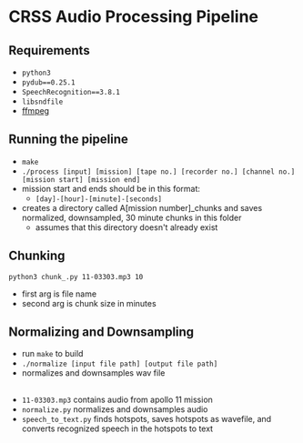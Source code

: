 # CRSS Audio Processing Pipeline

## Requirements
- `python3`
- `pydub==0.25.1`
- `SpeechRecognition==3.8.1`
- `libsndfile`
- [ffmpeg](https://www.ffmpeg.org/download.html)

## Running the pipeline
- `make`
- `./process [input] [mission] [tape no.] [recorder no.] [channel no.] [mission start] [mission end]`
- mission start and ends should be in this format:
  - `[day]-[hour]-[minute]-[seconds]`
- creates a directory called A[mission number]_chunks and saves normalized, downsampled, 30 minute chunks in this folder
  - assumes that this directory doesn't already exist

## Chunking
`python3 chunk_.py 11-03303.mp3 10`
- first arg is file name
- second arg is chunk size in minutes

## Normalizing and Downsampling
- run `make` to build
- `./normalize [input file path] [output file path]`
- normalizes and downsamples wav file

## 
- `11-03303.mp3` contains audio from apollo 11 mission
- `normalize.py` normalizes and downsamples audio
- `speech_to_text.py` finds hotspots, saves hotspots as wavefile, and converts recognized speech in the hotspots to text
